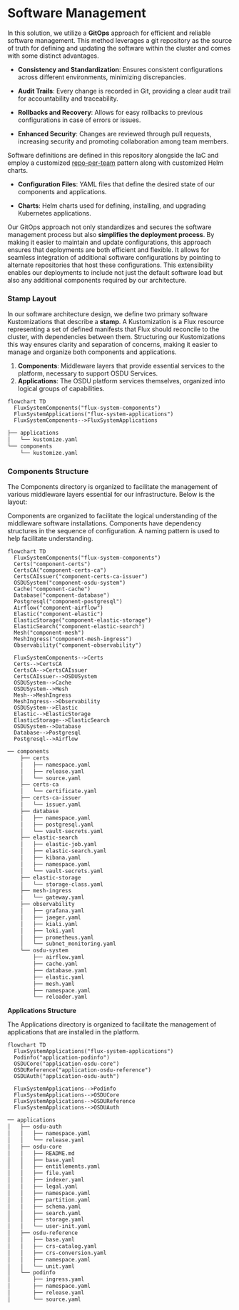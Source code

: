# Software Management

In this solution, we utilize a **GitOps** approach for efficient and reliable software management. This method leverages a git repository as the source of truth for defining and updating the software within the cluster and comes with some distinct advantages.

- **Consistency and Standardization**: Ensures consistent configurations across different environments, minimizing discrepancies.
  
- **Audit Trails**: Every change is recorded in Git, providing a clear audit trail for accountability and traceability.
  
- **Rollbacks and Recovery**: Allows for easy rollbacks to previous configurations in case of errors or issues.
  
- **Enhanced Security**: Changes are reviewed through pull requests, increasing security and promoting collaboration among team members.

Software definitions are defined in this repository alongside the IaC and employ a customized [repo-per-team](https://fluxcd.io/flux/guides/repository-structure/#repo-per-team) pattern along with customized Helm charts.

- **Configuration Files**: YAML files that define the desired state of our components and applications.
  
- **Charts**: Helm charts used for defining, installing, and upgrading Kubernetes applications.

Our GitOps approach not only standardizes and secures the software management process but also **simplifies the deployment process**. By making it easier to maintain and update configurations, this approach ensures that deployments are both efficient and flexible. It allows for seamless integration of additional software configurations by pointing to alternate repositories that host these configurations. This extensibility enables our deployments to include not just the default software load but also any additional components required by our architecture.


### Stamp Layout

In our software architecture design, we define two primary software Kustomizations that describe a **stamp**. A Kustomization is a Flux resource representing a set of defined manifests that Flux should reconcile to the cluster, with dependencies between them. Structuring our Kustomizations this way ensures clarity and separation of concerns, making it easier to manage and organize both components and applications.

1. **Components**: Middleware layers that provide essential services to the platform, necessary to support OSDU Services.
2. **Applications**: The OSDU platform services themselves, organized into logical groups of capabilities.


```mermaid
flowchart TD
  FluxSystemComponents("flux-system-components")
  FluxSystemApplications("flux-system-applications")
  FluxSystemComponents-->FluxSystemApplications
```

```bash
├── applications
│   └── kustomize.yaml
└── components
    └── kustomize.yaml
```

 

### Components Structure

The Components directory is organized to facilitate the management of various middleware layers essential for our infrastructure. Below is the layout:

Components are organized to facilitate the logical understanding of the middleware software installations.  Components have dependency structures in the sequence of configuration.  A naming pattern is used to help facilitate understanding.

```mermaid
flowchart TD
  FluxSystemComponents("flux-system-components")
  Certs("component-certs")
  CertsCA("component-certs-ca")
  CertsCAIssuer("component-certs-ca-issuer")
  OSDUSystem("component-osdu-system")
  Cache("component-cache")
  Database("component-database")
  Postgresql("component-postgresql")
  Airflow("component-airflow")
  Elastic("component-elastic")
  ElasticStorage("component-elastic-storage")
  ElasticSearch("component-elastic-search")
  Mesh("component-mesh")
  MeshIngress("component-mesh-ingress")
  Observability("component-observability")

  FluxSystemComponents-->Certs
  Certs-->CertsCA
  CertsCA-->CertsCAIssuer
  CertsCAIssuer-->OSDUSystem
  OSDUSystem-->Cache
  OSDUSystem-->Mesh
  Mesh-->MeshIngress
  MeshIngress-->Observability
  OSDUSystem-->Elastic
  Elastic-->ElasticStorage
  ElasticStorage-->ElasticSearch
  OSDUSystem-->Database
  Database-->Postgresql
  Postgresql-->Airflow
```

```bash
── components
    ├── certs
    │   ├── namespace.yaml
    │   ├── release.yaml
    │   └── source.yaml
    ├── certs-ca
    │   └── certificate.yaml
    ├── certs-ca-issuer
    │   └── issuer.yaml
    ├── database
    │   ├── namespace.yaml
    │   ├── postgresql.yaml
    │   └── vault-secrets.yaml
    ├── elastic-search
    │   ├── elastic-job.yaml
    │   ├── elastic-search.yaml
    │   ├── kibana.yaml
    │   ├── namespace.yaml
    │   └── vault-secrets.yaml
    ├── elastic-storage
    │   └── storage-class.yaml
    ├── mesh-ingress
    │   └── gateway.yaml
    ├── observability
    │   ├── grafana.yaml
    │   ├── jaeger.yaml
    │   ├── kiali.yaml
    │   ├── loki.yaml
    │   ├── prometheus.yaml
    │   └── subnet_monitoring.yaml
    └── osdu-system
        ├── airflow.yaml
        ├── cache.yaml
        ├── database.yaml
        ├── elastic.yaml
        ├── mesh.yaml
        ├── namespace.yaml
        └── reloader.yaml
```

__Applications Structure__

The Applications directory is organized to facilitate the management of applications that are installed in the platform. 

```mermaid
flowchart TD
  FluxSystemApplications("flux-system-applications")
  Podinfo("application-podinfo")
  OSDUCore("application-osdu-core")
  OSDUReference("application-osdu-reference")
  OSDUAuth("application-osdu-auth")

  FluxSystemApplications-->Podinfo
  FluxSystemApplications-->OSDUCore
  FluxSystemApplications-->OSDUReference
  FluxSystemApplications-->OSDUAuth
```


```bash
── applications
│   ├── osdu-auth
│   │   ├── namespace.yaml
│   │   └── release.yaml
│   ├── osdu-core
│   │   ├── README.md
│   │   ├── base.yaml
│   │   ├── entitlements.yaml
│   │   ├── file.yaml
│   │   ├── indexer.yaml
│   │   ├── legal.yaml
│   │   ├── namespace.yaml
│   │   ├── partition.yaml
│   │   ├── schema.yaml
│   │   ├── search.yaml
│   │   ├── storage.yaml
│   │   └── user-init.yaml
│   ├── osdu-reference
│   │   ├── base.yaml
│   │   ├── crs-catalog.yaml
│   │   ├── crs-conversion.yaml
│   │   ├── namespace.yaml
│   │   └── unit.yaml
│   └── podinfo
│       ├── ingress.yaml
│       ├── namespace.yaml
│       ├── release.yaml
│       └── source.yaml
```

